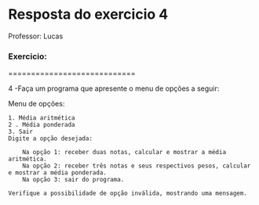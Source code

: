 Resposta do exercicio 4
============================
Professor: Lucas

### Exercicio:
============================


4 -Faça um programa que apresente o menu de opções a seguir:   
   
Menu de opções:   
 
    1. Média aritmética 
    2 . Média ponderada 
    3. Sair   
    Digite a opção desejada: 

        Na opção 1: receber duas notas, calcular e mostrar a média aritmética. 
        Na opção 2: receber três notas e seus respectivos pesos, calcular e mostrar a média ponderada. 
        Na opção 3: sair do programa.   

    Verifique a possibilidade de opção inválida, mostrando uma mensagem.